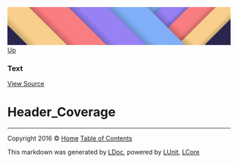 ![](../Content/LDoc-banner-small.png "")
[Up](Text.md)

### Text
[View Source](../Markdown/Text/Text.cs)

# Header_Coverage



---

Copyright 2016 &copy; [Home](../../README.md) [Table of Contents](../../TableOfContents.md)

This markdown was generated by [LDoc](https://github.com/CodeSingularity/LDoc), powered by [LUnit](https://github.com/CodeSingularity/LUnit), [LCore](https://github.com/CodeSingularity/LCore)
